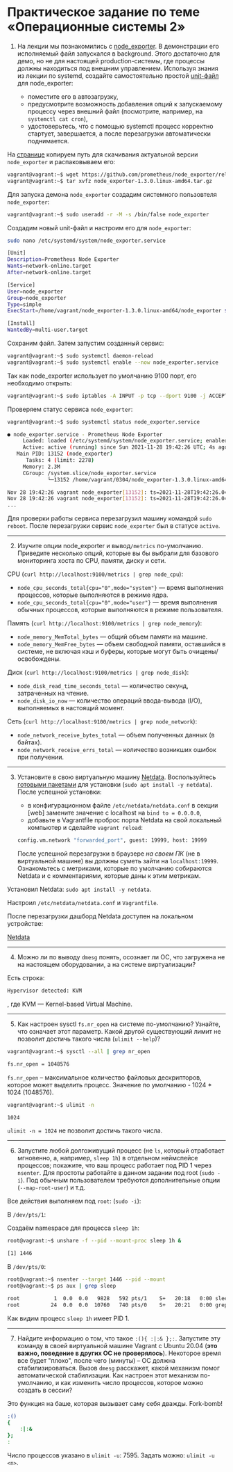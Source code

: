 # Практическое задание по теме «Операционные системы 2»

1. На лекции мы познакомились с [node_exporter](https://github.com/prometheus/node_exporter/releases). В демонстрации его исполняемый файл запускался в background. Этого достаточно для демо, но не для настоящей production-системы, где процессы должны находиться под внешним управлением. Используя знания из лекции по systemd, создайте самостоятельно простой [unit-файл](https://www.freedesktop.org/software/systemd/man/systemd.service.html) для node_exporter:

    * поместите его в автозагрузку,
    * предусмотрите возможность добавления опций к запускаемому процессу через внешний файл (посмотрите, например, на `systemctl cat cron`),
    * удостоверьтесь, что с помощью systemctl процесс корректно стартует, завершается, а после перезагрузки автоматически поднимается.

На [странице](https://prometheus.io/download/#node_exporter) копируем путь для скачивания актуальной версии `node_exporter` и распаковываем его: 

```bash
vagrant@vagrant:~$ wget https://github.com/prometheus/node_exporter/releases/download/v1.3.0/node_exporter-1.3.0.linux-amd64.tar.gz
vagrant@vagrant:~$ tar xvfz node_exporter-1.3.0.linux-amd64.tar.gz
```

Для запуска демона `node_exporter` создадим системного пользовтеля `node_exporter`:

```bash
vagrant@vagrant:~$ sudo useradd -r -M -s /bin/false node_exporter
 ```

Создадим новый unit-файл и настроим его для `node_exporter`:

```bash
sudo nano /etc/systemd/system/node_exporter.service

[Unit]
Description=Prometheus Node Exporter
Wants=network-online.target
After=network-online.target

[Service]
User=node_exporter
Group=node_exporter
Type=simple
ExecStart=/home/vagrant/node_exporter-1.3.0.linux-amd64/node_exporter $EXTRA_OPTS

[Install]
WantedBy=multi-user.target
```

Сохраним файл. Затем запустим созданный сервис:

```bash
vagrant@vagrant:~$ sudo systemctl daemon-reload
vagrant@vagrant:~$ sudo systemctl enable --now node_exporter.service
```

Так как node_exporter использует по умолчанию 9100 порт, его необходимо открыть:

```bash
vagrant@vagrant:~$ sudo iptables -A INPUT -p tcp --dport 9100 -j ACCEPT
```

Проверяем статус сервиса `node_exporter`: 

```bash
vagrant@vagrant:~$ sudo systemctl status node_exporter.service

● node_exporter.service - Prometheus Node Exporter
     Loaded: loaded (/etc/systemd/system/node_exporter.service; enabled; vendor preset: enabled)
     Active: active (running) since Sun 2021-11-28 19:42:26 UTC; 4s ago
   Main PID: 13152 (node_exporter)
      Tasks: 4 (limit: 2278)
     Memory: 2.3M
     CGroup: /system.slice/node_exporter.service
             └─13152 /home/vagrant/0304/node_exporter-1.3.0.linux-amd64/node_exporter

Nov 28 19:42:26 vagrant node_exporter[13152]: ts=2021-11-28T19:42:26.049Z caller=node_exporter.go:115 level=info collector=thermal_zone
Nov 28 19:42:26 vagrant node_exporter[13152]: ts=2021-11-28T19:42:26.049Z caller=node_exporter.go:115 level=info collector=time
...
```

Для проверки работы сервиса перезагрузил машину командой `sudo reboot`. После перезагрузки сервис `node_exporter` был в статусе `active`.

---

2. Изучите опции node_exporter и вывод`/metrics` по-умолчанию. Приведите несколько опций, которые вы бы выбрали для базового мониторинга хоста по CPU, памяти, диску и сети.

CPU (`curl http://localhost:9100/metrics | grep node_cpu`):

* `node_cpu_seconds_total{cpu="0",mode="system"}` — время выполнения процессов, которые выполняются в режиме ядра.
* `node_cpu_seconds_total{cpu="0",mode="user"}` — время выполнения обычных процессов, которые выполняются в режиме пользователя.

Память (`curl http://localhost:9100/metrics | grep node_memory`):

* `node_memory_MemTotal_bytes` — общий объем памяти на машине.
* `node_memory_MemFree_bytes` — объем свободной памяти, оставшийся в системе, не включая кэш и буферы, которые могут быть очищены/освобождены.

Диск (`curl http://localhost:9100/metrics | grep node_disk`):

* `node_disk_read_time_seconds_total` — количество секунд, затраченных на чтение.
* `node_disk_io_now` — количество операций ввода-вывода (I/O), выполняемых в настоящий момент.

Сеть (`curl http://localhost:9100/metrics | grep node_network`):

* `node_network_receive_bytes_total` — объем полученных данных (в байтах).
* `node_network_receive_errs_total` — количество возникших ошибок при получении.

---

3. Установите в свою виртуальную машину [Netdata](https://github.com/netdata/netdata). Воспользуйтесь [готовыми пакетами](https://packagecloud.io/netdata/netdata/install) для установки (`sudo apt install -y netdata`). После успешной установки:
    * в конфигурационном файле `/etc/netdata/netdata.conf` в секции [web] замените значение с localhost на `bind to = 0.0.0.0`,
    * добавьте в Vagrantfile проброс порта Netdata на свой локальный компьютер и сделайте `vagrant reload`:

    ```bash
    config.vm.network "forwarded_port", guest: 19999, host: 19999
    ```

    После успешной перезагрузки в браузере *на своем ПК* (не в виртуальной машине) вы должны суметь зайти на `localhost:19999`. Ознакомьтесь с метриками, которые по умолчанию собираются Netdata и с комментариями, которые даны к этим метрикам.

Установил Netdata: `sudo apt install -y netdata`.

Настроил `/etc/netdata/netdata.conf` и `Vagrantfile`.

После перезагрузки дашборд Netdata доступен на локальном устройстве: 

[Netdata](img/netdata.png)

---

4. Можно ли по выводу `dmesg` понять, осознает ли ОС, что загружена не на настоящем оборудовании, а на системе виртуализации?

Есть строка: 

```bash
Hypervisor detected: KVM
```

, где KVM — Kernel-based Virtual Machine.

---

5. Как настроен sysctl `fs.nr_open` на системе по-умолчанию? Узнайте, что означает этот параметр. Какой другой существующий лимит не позволит достичь такого числа (`ulimit --help`)?

```bash
vagrant@vagrant:~$ sysctl --all | grep nr_open

fs.nr_open = 1048576
```

`fs.nr_open` – максимальное количество файловых дескрипторов, которое может выделить процесс. Значение по умолчанию - 1024 * 1024 (1048576).

```bash
vagrant@vagrant:~$ ulimit -n

1024
```

`ulimit -n = 1024` не позволит достичь такого числа.

---

6. Запустите любой долгоживущий процесс (не `ls`, который отработает мгновенно, а, например, `sleep 1h`) в отдельном неймспейсе процессов; покажите, что ваш процесс работает под PID 1 через `nsenter`. Для простоты работайте в данном задании под root (`sudo -i`). Под обычным пользователем требуются дополнительные опции (`--map-root-user`) и т.д.

Все действия выполняем под `root`: (`sudo -i`):

В `/dev/pts/1`:

Создаём namespace для процесса `sleep 1h`:
```bash
root@vagrant:~$ unshare -f --pid --mount-proc sleep 1h &

[1] 1446
```

В `/dev/pts/0`: 

```bash
root@vagrant:~$ nsenter --target 1446 --pid --mount
root@vagrant:~$ ps aux | grep sleep

root           1  0.0  0.0   9828   592 pts/1    S+   20:18   0:00 sleep 1h
root          24  0.0  0.0  10760   740 pts/0    S+   20:21   0:00 grep --color=auto sleep
```

Как видим процесс `sleep 1h` имеет PID 1.

---

7. Найдите информацию о том, что такое `:(){ :|:& };:`. Запустите эту команду в своей виртуальной машине Vagrant с Ubuntu 20.04 (**это важно, поведение в других ОС не проверялось**). Некоторое время все будет "плохо", после чего (минуты) – ОС должна стабилизироваться. Вызов `dmesg` расскажет, какой механизм помог автоматической стабилизации. Как настроен этот механизм по-умолчанию, и как изменить число процессов, которое можно создать в сессии?

Это функция на баше, которая вызывает саму себя дважды. Fork-bomb!

```bash
:()
{
    :|:&
};
:
```

Число процессов указано в `ulimit -u`: 7595. Задать можно: `ulimit -u <n>`.